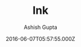 ---
layout: JamstackTheme
title: Ink
github: https://github.com/thinker3197/ink
demo: https://thinker3197.github.io/ink
author: Ashish Gupta
ssg: Jekyll
date: 2016-06-07T05:57:55.000Z
description: A jekyll theme for humans
stale: true
---